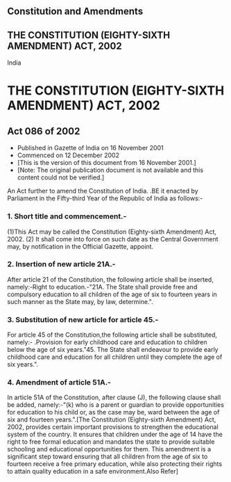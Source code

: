## Constitution and Amendments

## THE CONSTITUTION (EIGHTY-SIXTH AMENDMENT) ACT, 2002

India

# THE CONSTITUTION (EIGHTY-SIXTH AMENDMENT) ACT, 2002

## Act 086 of 2002

  * Published in Gazette of India on 16 November 2001 
  * Commenced on 12 December 2002 
  * [This is the version of this document from 16 November 2001.] 
  * [Note: The original publication document is not available and this content could not be verified.] 

An Act further to amend the Constitution of India. .BE it enacted by
Parliament in the Fifty-third Year of the Republic of India as follows:-

### 1. Short title and commencement.-

(1)This Act may be called the Constitution (Eighty-sixth Amendment) Act, 2002.
(2) It shall come into force on such date as the Central Government may, by
notification in the Official Gazette, appoint.

### 2. Insertion of new article 21A.-

After article 21 of the Constitution, the following article shall be inserted,
namely:-Right to education.-"21A. The State shall provide free and compulsory
education to all children of the age of six to fourteen years in such manner
as the State may, by law, determine.".

### 3. Substitution of new article for article 45.-

For article 45 of the Constitution,the following article shall be substituted,
namely:- .Provision for early childhood care and education to children below
the age of six years."45. The State shall endeavour to provide early childhood
care and education for all children until they complete the age of six
years.".

### 4. Amendment of article 51A.-

In article 51A of the Constitution, after clause (J), the following clause
shall be added, namely:-"(k) who is a parent or guardian to provide
opportunities for education to his child or, as the case may be, ward between
the age of six and fourteen years.".[The Constitution (Eighty-sixth Amendment)
Act, 2002, provides certain important provisions to strengthen the educational
system of the country. It ensures that children under the age of 14 have the
right to free formal education and mandates the state to provide suitable
schooling and educational opportunities for them. This amendment is a
significant step toward ensuring that all children from the age of six to
fourteen receive a free primary education, while also protecting their rights
to attain quality education in a safe environment.Also Refer]

